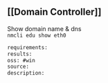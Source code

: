 
## [[Domain Controller]]
Show domain name & dns  
`nmcli edu show eth0`


```meta
requirements: 
results: 
oss: #win
source: 
description: 
```